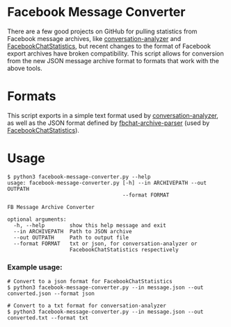 # Facebook Message Converter
There are a few good projects on GitHub for pulling statistics from Facebook message archives, like [conversation-analyzer](https://github.com/5agado/conversation-analyzer) and [FacebookChatStatistics](https://github.com/davidkrantz/FacebookChatStatistics), but recent changes to the format of Facebook export archives have broken compatibility. This script allows for conversion from the new JSON message archive format to formats that work with the above tools.

# Formats
This script exports in a simple text format used by [conversation-analyzer](https://github.com/5agado/conversation-analyzer), as well as the JSON format defined by [fbchat-archive-parser](https://github.com/ownaginatious/fbchat-archive-parser) (used by [FacebookChatStatistics](https://github.com/davidkrantz/FacebookChatStatistics)).

# Usage
```
$ python3 facebook-message-converter.py --help
usage: facebook-message-converter.py [-h] --in ARCHIVEPATH --out OUTPATH
                                     --format FORMAT

FB Message Archive Converter

optional arguments:
  -h, --help        show this help message and exit
  --in ARCHIVEPATH  Path to JSON archive
  --out OUTPATH     Path to output file
  --format FORMAT   txt or json, for conversation-analyzer or
                    FacebookChatStatistics respectively
```

### Example usage:
```
# Convert to a json format for FacebookChatStatistics
$ python3 facebook-message-converter.py --in message.json --out converted.json --format json
```

```
# Convert to a txt format for conversation-analyzer
$ python3 facebook-message-converter.py --in message.json --out converted.txt --format txt
```
